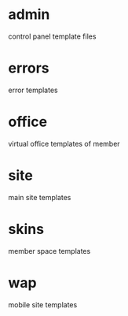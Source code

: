 # admin

control panel template files

# errors

error templates

# office

virtual office templates of member

# site

main site templates

# skins

member space templates

# wap

mobile site templates